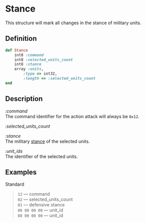 # Stance

This structure will mark all changes in the stance of military units.  

## Definition

```ruby
def Stance
	int8 :command 
	int8 :selected_units_count
	int8 :stance
	array :units, 
		:type => int32, 
		:length => :selected_units_count
end
```

## Description

*:command*  
The command identifier for the action attack will always be `0x12`.

*:selected_units_count*  

*:stance*  
The military [stance](../../constants/Stance.md) of the selected units. 

*:unit_ids*  
The identifier of the selected units.

## Examples

Standard

>`12` &mdash; command  
>`02` &mdash; selected_units_count  
>`01` &mdash; defensive stance  
>`06 00 00 00` &mdash; unit_id  
>`08 00 00 00` &mdash; unit_id  
